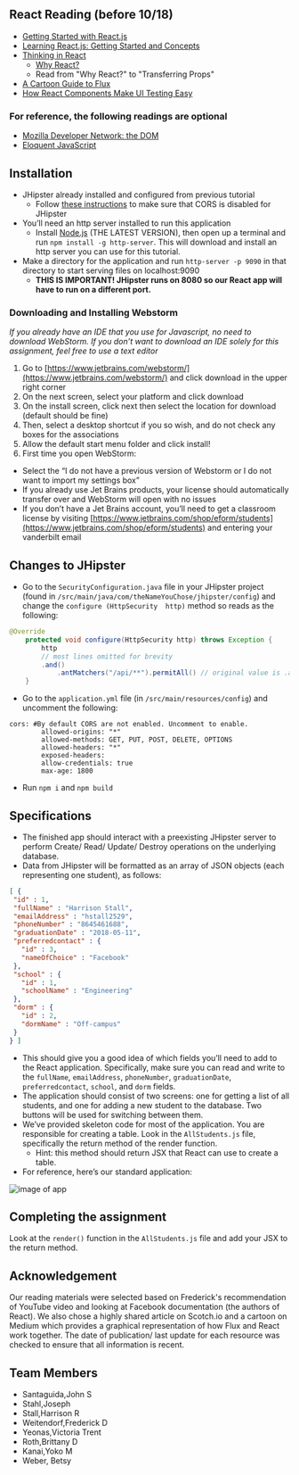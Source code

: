 ## React Reading (before 10/18)

- [Getting Started with React.js](https://www.youtube.com/watch?v=68NzBI6RRKE)
- [Learning React.js: Getting Started and Concepts](https://scotch.io/tutorials/learning-react-getting-started-and-concepts)
- [Thinking in React](https://facebook.github.io/react/docs/thinking-in-react.html)
  - [Why React?](https://facebook.github.io/react/docs/why-react.html)
  - Read from "Why React?" to "Transferring Props"
- [A Cartoon Guide to Flux](https://code-cartoons.com/a-cartoon-guide-to-flux-6157355ab207#.xgg3sdvgr)
- [How React Components Make UI Testing Easy](https://www.toptal.com/react/how-react-components-make-ui-testing-easy)

### For reference, the following readings are optional

- [Mozilla Developer Network: the DOM](https://developer.mozilla.org/en-US/docs/Web/API/Document_Object_Model/Introduction/)
- [Eloquent JavaScript](http://eloquentjavascript.net/)

## Installation

- JHipster already installed and configured from previous tutorial
  - Follow [these instructions](http://stackoverflow.com/questions/36142155/cors-origin-spring-boot-jhipster) to make sure that CORS is disabled for JHipster
- You’ll need an http server installed to run this application
  - Install [Node.js](https://nodejs.org/en/) (THE LATEST VERSION), then open up a terminal and run `npm install -g http-server`. This will download and install an http server you can use for this tutorial.
- Make a directory for the application and run `http-server -p 9090` in that directory to start serving files on localhost:9090
  - **THIS IS IMPORTANT! JHipster runs on 8080 so our React app will have to run on a different port.**

### Downloading and Installing Webstorm
*If you already have an IDE that you use for Javascript, no need to download WebStorm. If you don’t want to download an IDE solely for this assignment, feel free to use a text editor*

1. Go to [https://www.jetbrains.com/webstorm/](https://www.jetbrains.com/webstorm/) and click download in the upper right corner
2. On the next screen, select your platform and click download
3. On the install screen, click next then select the location for download (default should be fine)
4. Then, select a desktop shortcut if you so wish, and do not check any boxes for the associations
5. Allow the default start menu folder and click install!
6. First time you open WebStorm:
  - Select the “I do not have a previous version of Webstorm or I do not want to import my settings box”
  - If you already use Jet Brains products, your license should automatically transfer over and WebStorm will open with no issues
  - If you don’t have a Jet Brains account, you’ll need to get a classroom license by visiting [https://www.jetbrains.com/shop/eform/students](https://www.jetbrains.com/shop/eform/students) and entering your vanderbilt email

## Changes to JHipster

- Go to the `SecurityConfiguration.java` file in your JHipster project (found in `/src/main/java/com/theNameYouChose/jhipster/config`) and change the `configure (HttpSecurity  http)` method so reads as the following:

```java
@Override
    protected void configure(HttpSecurity http) throws Exception {
        http
        // most lines omitted for brevity
        .and()
            .antMatchers("/api/**").permitAll() // original value is .authenticated()
    }
```

- Go to the `application.yml` file (in `/src/main/resources/config`) and uncomment the following:

```
cors: #By default CORS are not enabled. Uncomment to enable.
        allowed-origins: "*"
        allowed-methods: GET, PUT, POST, DELETE, OPTIONS
        allowed-headers: "*"
        exposed-headers:
        allow-credentials: true
        max-age: 1800
```

- Run `npm i` and `npm build` 

## Specifications

- The finished app should interact with a preexisting JHipster server to perform Create/ Read/ Update/ Destroy operations on the underlying database.
- Data from JHipster will be formatted as an array of JSON objects (each representing one student), as follows:

```json
[ {
 "id" : 1,
 "fullName" : "Harrison Stall",
 "emailAddress" : "hstall2529",
 "phoneNumber" : "8645461688",
 "graduationDate" : "2018-05-11",
 "preferredcontact" : {
   "id" : 3,
   "nameOfChoice" : "Facebook"
 },
 "school" : {
   "id" : 1,
   "schoolName" : "Engineering"
 },
 "dorm" : {
   "id" : 2,
   "dormName" : "Off-campus"
 }
} ]
```

- This should give you a good idea of which fields you’ll need to add to the React application. Specifically, make sure you can read and write to the `fullName`, `emailAddress`, `phoneNumber`, `graduationDate`, `preferredcontact`, `school`, and `dorm` fields.
- The application should consist of two screens: one for getting a list of all students, and one for adding a new student to the database. Two buttons will be used for switching between them.
- We’ve provided skeleton code for most of the application. You are responsible for creating a table. Look in the `AllStudents.js` file, specifically the return method of the render function. 
  - Hint: this method should return JSX that React can use to create a table.
- For reference, here’s our standard application: 

![image of app](http://i.imgur.com/n9hEXQQ.png)

## Completing the assignment

Look at the `render()` function in the `AllStudents.js` file and add your JSX to the return method.




## Acknowledgement

Our reading materials were selected based on Frederick's recommendation of YouTube video and looking at Facebook documentation (the authors of React).
We also chose a highly shared article on Scotch.io and a cartoon on Medium which provides a graphical representation of how Flux and React work together.
The date of publication/ last update for each resource was checked to ensure that all information is recent.

## Team Members

- Santaguida,John S
- Stahl,Joseph
- Stall,Harrison R
- Weitendorf,Frederick D
- Yeonas,Victoria Trent
- Roth,Brittany D
- Kanai,Yoko M
- Weber, Betsy
